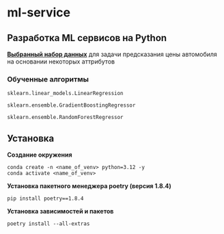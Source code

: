 # ml-service

## Разработка ML сервисов на Python

**[Выбранный набор данных](https://www.kaggle.com/datasets/imgowthamg/car-price)** для задачи предсказания цены автомобиля на основании некоторых аттрибутов

### Обученные алгоритмы

`sklearn.linear_models.LinearRegression`

`sklearn.ensemble.GradientBoostingRegressor`

`sklearn.ensemble.RandomForestRegressor`


## Установка

**Создание окружения**

```shell
conda create -n <name_of_venv> python=3.12 -y
conda activate <name_of_venv>
```

**Установка пакетного менеджера poetry (версия 1.8.4)**
```shell
pip install poetry==1.8.4
```

**Установка зависимостей и пакетов**
```shell
poetry install --all-extras
```
